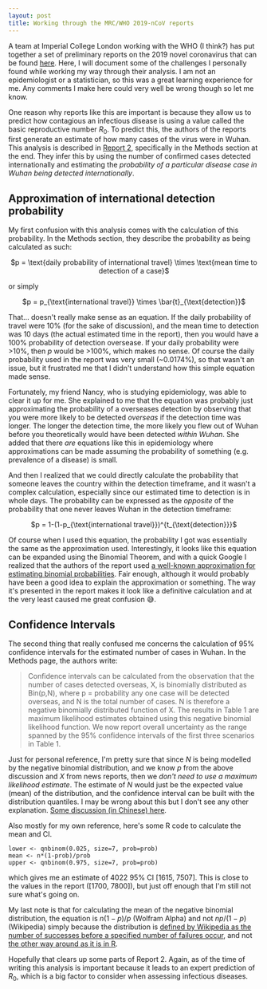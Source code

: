 ```yaml
---
layout: post
title: Working through the MRC/WHO 2019-nCoV reports
---
```


A team at Imperial College London working with the WHO (I think?) has put together a set of preliminary reports on the 2019 novel coronavirus that can be found [here](https://www.imperial.ac.uk/mrc-global-infectious-disease-analysis/news--wuhan-coronavirus/). Here, I will document some of the challenges I personally found while working my way through their analysis. I am not an epidemiologist or a statistician, so this was a great learning experience for me. Any comments I make here could very well be wrong though so let me know.

One reason why reports like this are important is because they allow us to predict how contagious an infectious disease is using a value called the basic reproductive number $R_0$. To predict this, the authors of the reports first generate an estimate of how many cases of the virus were in Wuhan. This analysis is described in [Report 2](https://www.imperial.ac.uk/media/imperial-college/medicine/sph/ide/gida-fellowships/2019-nCoV-outbreak-report-22-01-2020.pdf), specifically in the Methods section at the end. They infer this by using the number of confirmed cases detected internationally and estimating the *probability of a particular disease case in Wuhan being detected internationally*. 

## Approximation of international detection probability

My first confusion with this analysis comes with the calculation of this probability. In the Methods section, they describe the probability as being calculated as such:

<p align="center">$p = \text{daily probability of international travel} \times \text{mean time to detection of a case}$</p>

or simply

<p align="center">$p = p_{\text{international travel}} \times \bar{t}_{\text{detection}}$</p>


That... doesn't really make sense as an equation. If the daily probability of travel were 10% (for the sake of discussion), and the mean time to detection was 10 days (the actual estimated time in the report), then you would have a 100% probability of detection oversease. If your daily probability were >10%, then $p$ would be >100%, which makes no sense. Of course the daily probability used in the report was very small (~0.0174%), so that wasn't an issue, but it frustrated me that I didn't understand how this simple equation made sense.

Fortunately, my friend Nancy, who is studying epidemiology, was able to clear it up for me. She explained to me that the equation was probably just approximating the probability of a overseases detection by observing that you were more likely to be detected *overseas* if the detection time was longer. The longer the detection time, the more likely you flew out of Wuhan before you theoretically would have been detected *within Wuhan*. She added that there *are* equations like this in epidemiology where approximations can be made assuming the probability of something (e.g. prevalence of a disease) is small.

And then I realized that we could directly calculate the probability that someone leaves the country within the detection timeframe, and it wasn't a complex calculation, especially since our estimated time to detection is in whole days. The probability can be expressed as the *opposite* of the probability that one never leaves Wuhan in the detection timeframe:


<p align="center">$p = 1-(1-p_{\text{international travel}})^{t_{\text{detection}}}$</p>

Of course when I used this equation, the probability I got was essentially the same as the approximation used. Interestingly, it looks like this equation can be expanded using the Binomial Theorem, and with a quick Google I realized that the authors of the report used [a well-known approximation for estimating binomial probabilities](https://www.johndcook.com/blog/2009/06/25/probability-approximation/). Fair enough, although it would probably have been a good idea to explain the approximation or something. The way it's presented in the report makes it look like a definitive calculation and at the very least caused me great confusion :sweat_smile:.

## Confidence Intervals

The second thing that really confused me concerns the calculation of 95% confidence intervals for the estimated number of cases in Wuhan. In the Methods page, the authors write:

>Confidence intervals can be calculated from the observation that the number of cases
detected overseas, X, is binomially distributed as Bin(p,N), where p = probability any one
case will be detected overseas, and N is the total number of cases. N is therefore a negative
binomially distributed function of X. The results in Table 1 are maximum likelihood estimates
obtained using this negative binomial likelihood function. We now report overall uncertainty
as the range spanned by the 95% confidence intervals of the first three scenarios in Table 1.

Just for personal reference, I'm pretty sure that since $N$ is being modelled by the negative binomial distribution, and we know $p$ from the above discussion and $X$ from news reports, then we *don't need to use a maximum likelihood estimate*. The estimate of $N$ would just be the expected value (mean) of the distribution, and the confidence interval can be built with the distribution quantiles. I may be wrong about this but I don't see any other explanation. [Some discussion (in Chinese) here](https://2049bbs.xyz/t/2545).

Also mostly for my own reference, here's some R code to calculate the mean and CI.

    lower <- qnbinom(0.025, size=7, prob=prob)
	mean <- n*(1-prob)/prob
	upper <- qnbinom(0.975, size=7, prob=prob)

which gives me an estimate of 4022 95% CI [1615, 7507]. This is close to the values in the report ([1700, 7800]), but just off enough that I'm still not sure what's going on. 

My last note is that for calculating the mean of the negative binomial distribution, the equation is $n(1-p)/p$ (Wolfram Alpha) and not $np/(1-p)$ (Wikipedia) simply because the distribution is [defined by Wikipedia as the number of successes before a specified number of failures occur](https://en.wikipedia.org/wiki/Negative_binomial_distribution), and not [the other way around as it is in R](https://stat.ethz.ch/R-manual/R-devel/library/stats/html/NegBinomial.html). 

Hopefully that clears up some parts of Report 2. Again, as of the time of writing this analysis is important because it leads to an expert prediction of $R_0$, which is a big factor to consider when assessing infectious diseases.